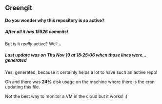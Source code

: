 ## Greengit

#### Do you wonder why this repository is so active?

##### After all it has 15526 commits!

But is it *really* active? Well...

##### Last update was on Thu Nov 19 at 18:25:06 when those lines were... generated

Yes, generated, because it certainly helps a lot to have such an active repo!

Oh and there was **24%** disk usage on the machine
where there is the cron updating this file.

Not the best way to monitor a VM in the cloud but it works! :)
